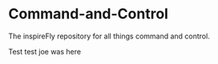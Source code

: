 # Command-and-Control
The inspireFly repository for all things command and control. 

Test test
joe was here